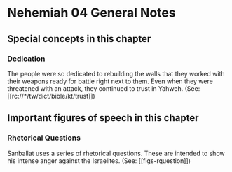 # Nehemiah 04 General Notes

## Special concepts in this chapter

### Dedication
The people were so dedicated to rebuilding the walls that they worked with their weapons ready for battle right next to them. Even when they were threatened with an attack, they continued to trust in Yahweh. (See: [[rc://*/tw/dict/bible/kt/trust]])

## Important figures of speech in this chapter

### Rhetorical Questions

Sanballat uses a series of rhetorical questions. These are intended to show his intense anger against the Israelites. (See: [[figs-rquestion]])
